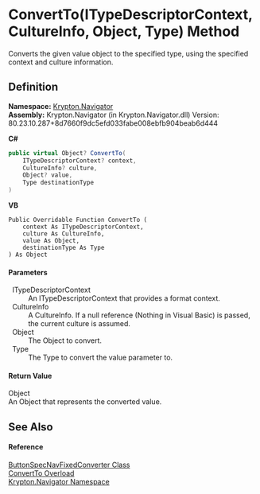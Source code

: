 # ConvertTo(ITypeDescriptorContext, CultureInfo, Object, Type) Method


Converts the given value object to the specified type, using the specified context and culture information.



## Definition
**Namespace:** <a href="a21ac074-d119-3dc6-bd1c-d3a12c0128bc.md">Krypton.Navigator</a>  
**Assembly:** Krypton.Navigator (in Krypton.Navigator.dll) Version: 80.23.10.287+8d7660f9dc5efd033fabe008ebfb904beab6d444

**C#**
``` C#
public virtual Object? ConvertTo(
	ITypeDescriptorContext? context,
	CultureInfo? culture,
	Object? value,
	Type destinationType
)
```
**VB**
``` VB
Public Overridable Function ConvertTo ( 
	context As ITypeDescriptorContext,
	culture As CultureInfo,
	value As Object,
	destinationType As Type
) As Object
```



#### Parameters
<dl><dt>  ITypeDescriptorContext</dt><dd>An ITypeDescriptorContext that provides a format context.</dd><dt>  CultureInfo</dt><dd>A CultureInfo. If a null reference (Nothing in Visual Basic) is passed, the current culture is assumed.</dd><dt>  Object</dt><dd>The Object to convert.</dd><dt>  Type</dt><dd>The Type to convert the value parameter to.</dd></dl>

#### Return Value
Object  
An Object that represents the converted value.

## See Also


#### Reference
<a href="f5f6fbf6-54d1-cb18-e4eb-c11cd0834ee4.md">ButtonSpecNavFixedConverter Class</a>  
<a href="17fd3405-f8b7-713c-ae9a-8199b82d47dc.md">ConvertTo Overload</a>  
<a href="a21ac074-d119-3dc6-bd1c-d3a12c0128bc.md">Krypton.Navigator Namespace</a>  
